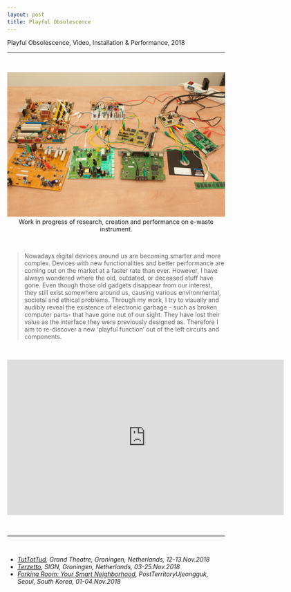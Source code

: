 ```yaml
---
layout: post
title: Playful Obsolescence
---
```


Playful Obsolescence, Video, Installation & Performance, 2018

***

<br/>
<div>
<p align="middle">
<img class="img_horizontal" src="/img/work_footage/playful_obsolescence.png" alt="playful obsolescence image" title="playful obsolescence"/>
<br/>
Work in progress of research, creation and performance on e-waste instrument.
</p>
</div>
<br/>


>Nowadays digital devices around us are becoming smarter and more complex. Devices with new functionalities and better performance are coming out on the market at a faster rate than ever. However, I have always wondered where the old, outdated, or deceased stuff have gone. Even though those old gadgets disappear from our interest, they still exist somewhere around us, causing various environmental, societal and ethical problems.
Through my work, I try to visually and audibly reveal the existence of electronic garbage - such as broken computer parts- that have gone out of our sight. They have lost their value as the interface they were previously designed as. Therefore I aim to re-discover a new ‘playful function’ out of the left circuits and components.


<br>
<p align="middle">
<iframe src="https://player.vimeo.com/video/300018380" width="640" height="360" frameborder="0" webkitallowfullscreen mozallowfullscreen allowfullscreen></iframe>
</p>
<br/>

***

<br/>
<ul>
<li><i><a href="https://www.tuttottud.com/" target="blank">TutTotTud</a>, Grand Theatre, Groningen, Netherlands, 12-13.Nov.2018</i></li>
<li><i><a href="https://sign2.nl/" target="blank">Terzetto</a>, SIGN, Groningen, Netherlands, 03-25.Nov.2018</i></li>
<li><i><a href="http://ujeongguk.com/forking-room/" target="blank">Forking Room: Your Smart Neighborhood</a>, PostTerritoryUjeongguk, Seoul, South Korea, 01-04.Nov.2018</i></li>
</ul>

<br/><br/><br/>
